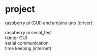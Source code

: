 # project
raspberry pi (GUI) and arduino uno (driver)

raspberry pi serial_test\
tkinter GUI\
serial communication\
time keeping (internet)

